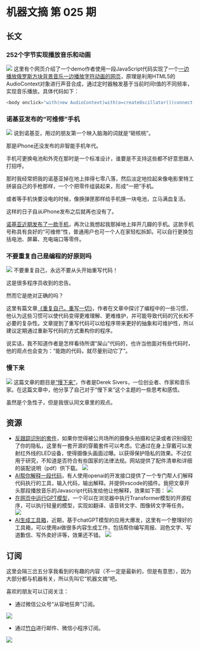 # 机器文摘 第 025 期

## 长文
### 252个字节实现播放音乐和动画
![](2023-03-22-10-25-42.png)
这里有个网页介绍了一个demo作者使用一段JavaScript代码实现了一个[一边播放俄罗斯方块背景音乐一边播放字符动画的网页](http://www.p01.org/256b_tetris_theme/)，原理是利用HTML5的AudioContext对象进行声音合成，通过定时器触发基于当前时间t值的不同频率，实现音乐播放。具体代码如下：
  ```javascript
  <body onclick="with(new AudioContext)with(o=createOscillator())connect(destination),start(setInterval(v=>innerHTML='TETЯIS&#'+(9624|(o.frequency.value=`RR>AIIA>777${d='ARRIA>>>AIIRRAA7777'}IIIWnnbWRRR${d}`.charCodeAt(++t%58)*4)%7)+'P01',t=232))">click
  ```

### 诺基亚发布的“可维修”手机
![](2023-03-22-10-35-52.png)
说到诺基亚，用过的朋友第一个映入脑海的词就是“砸核桃”。

那是iPhone还没发布的非智能手机年代。

手机可更换电池和外壳在那时是一个标准设计，谁要是不支持这些都不好意思跟人打招呼。

那时我经常把我的诺基亚掉在地上摔得七零八落，然后淡定地捡起来像电影里特工拼装自己的手枪那样，一个个把零件组装起来，形成“一把”手机。

或者等手机快要没电的时候，像换弹匣那样给手机换一块电池，立马满血复活。

这样的日子自从iPhone发布之后就再也没有了。

[诺基亚近期发布了一款手机](https://www.theguardian.com/technology/2023/feb/25/nokia-launches-diy-repairable-budget-android-phone)，再次让我想起我那掉地上摔开几瓣的手机。这款手机号称具有良好的“可维修”性，普通用户也可一个人在家轻松拆卸。可以自行更换包括电池、屏幕、充电端口等零件。

### 不要重复自己是编程的好原则吗
![](2023-03-22-10-50-45.png)
不要重复自己，永远不要从头开始重写代码！

这是很多程序员收到的忠告。

然而它是绝对正确的吗？

这里有篇文章[《重复自己，重写一切》](https://programmingisterrible.com/post/176657481103/repeat-yourself-do-more-than-one-thing-and)，作者在文章中探讨了编程中的一些习惯，他认为这些习惯可以使代码变得更难理解、更难维护，并可能导致代码的冗长和不必要的复杂性。文章提到了重写代码可以给程序带来更好的抽象和可维护性，所以建议定期通过重新写代码的方式重构你的程序。

说实话，我不知道作者是怎样看待所谓“屎山”代码的，也许当他面对有些代码时，他的观点也会变为：“能跑的代码，就尽量别动它了”。

### 慢下来
![](2023-03-22-10-59-28.png)
这篇文章的题目是[“慢下来”](https://sive.rs/slow)，作者是Derek Sivers，一位创业者、作家和音乐家。在这篇文章中，他分享了自己对于“慢下来”这个主题的一些思考和感悟。

虽然是个急性子，但是我很认同文章里的观点。

## 资源
- [反跟踪识别的套件](https://www.macpierce.com/the-camera-shy-hoodie)，如果你觉得被公共场所的摄像头拍摄和记录或者识别侵犯了你的隐私，这里有一套开源的穿戴套件可以考虑。它通过在身上穿戴可以发射红外线的LED设备，使得摄像头画面过曝。以获得保护隐私的效果。不过仅用于研究，不知道是否符合有些国家的法律法规。网站提供了配件清单和详细的装配说明（pdf）供下载。
  ![](2023-03-22-11-05-16.png)
- [AI帮你解释一段代码](https://whatdoesthiscodedo.com/)，有人使用openai的开发接口提供了一个专门帮人们解释代码执行的工具，输入代码，输出解释。并提供vscode的插件。我把文章开头那段播放音乐的Javascript代码发给他让他解释，效果如下图：
  ![](2023-03-22-11-09-51.png)
- [在网页中运行GPT模型](https://xenova.github.io/transformers.js/)，一个可以在浏览器中执行Transformer模型的开源程序，可以执行轻量的模型，实现如翻译、语音转文字、图像转文字等任务。
  ![](2023-03-22-11-12-45.png)
- [AI生成工具箱](https://aitxt.io)，近期，基于chatGPT模型的应用大爆发，这里有一个整理好的工具箱，可以使用ai做很多内容生成工作，包括帮你编写周报、润色文字、写道歉信、写外卖好评等，效果还不错。
  ![](2023-03-22-11-15-00.png)  

## 订阅
这里会隔三岔五分享我看到的有趣的内容（不一定是最新的，但是有意思），因为大部分都与机器有关，所以先叫它“机器文摘”吧。

喜欢的朋友可以订阅关注：

- 通过微信公众号“从容地狂奔”订阅。

![](../weixin.jpg)

- 通过[竹白](https://zhubai.love/)进行邮件、微信小程序订阅。

![](../zhubai.jpg)